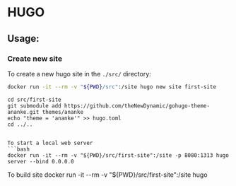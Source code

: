 # HUGO

## Usage:

### Create new site

To create a new hugo site in the ```./src/``` directory:
```bash
docker run -it --rm -v "${PWD}/src":/site hugo new site first-site
```
```
cd src/first-site
git submodule add https://github.com/theNewDynamic/gohugo-theme-ananke.git themes/ananke
echo "theme = 'ananke'" >> hugo.toml
cd ../..
```
```

To start a local web server
```bash
docker run -it --rm -v "${PWD}/src/first-site":/site -p 8080:1313 hugo server --bind 0.0.0.0
```

To build site
docker run -it --rm -v "${PWD}/src/first-site":/site hugo